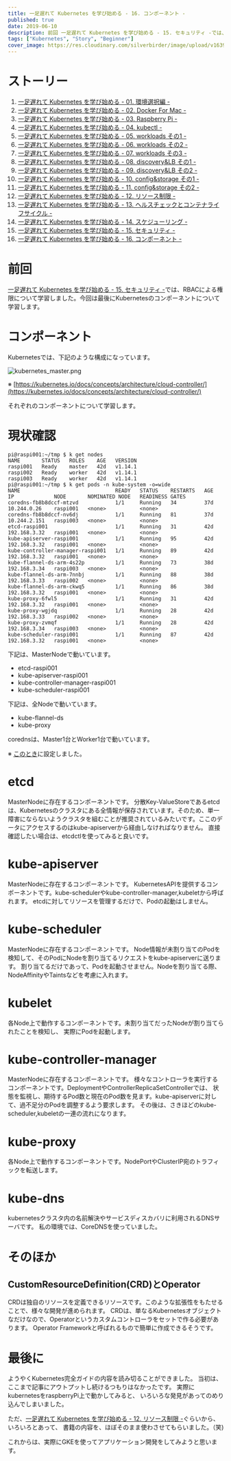 ```yaml
---
title: 一足遅れて Kubernetes を学び始める - 16. コンポーネント -
published: true
date: 2019-06-10
description: 前回 一足遅れて Kubernetes を学び始める - 15. セキュリティ -では、RBACによる権限について学習しました。今回は最後にKubernetesのコンポーネントについて学習します。
tags: ["Kubernetes", "Story", "Beginner"]
cover_image: https://res.cloudinary.com/silverbirder/image/upload/v1639816831/silver-birder.github.io/blog/kubernetes_master.png
---
```


<!--  TODO: TOC -->

# ストーリー
1. [一足遅れて Kubernetes を学び始める - 01. 環境選択編 -](./start_the_learning_kubernetes_01.md)
1. [一足遅れて Kubernetes を学び始める - 02. Docker For Mac -](./start_the_learning_kubernetes_02.md)
1. [一足遅れて Kubernetes を学び始める - 03. Raspberry Pi -](./start_the_learning_kubernetes_03.md)
1. [一足遅れて Kubernetes を学び始める - 04. kubectl -](./start_the_learning_kubernetes_04.md)
1. [一足遅れて Kubernetes を学び始める - 05. workloads その1 -](./start_the_learning_kubernetes_05.md)
1. [一足遅れて Kubernetes を学び始める - 06. workloads その2 -](./start_the_learning_kubernetes_06.md)
1. [一足遅れて Kubernetes を学び始める - 07. workloads その3 -](./start_the_learning_kubernetes_07.md)
1. [一足遅れて Kubernetes を学び始める - 08. discovery&LB その1 -](./start_the_learning_kubernetes_08.md)
1. [一足遅れて Kubernetes を学び始める - 09. discovery&LB その2 -](./start_the_learning_kubernetes_09.md)
1. [一足遅れて Kubernetes を学び始める - 10. config&storage その1 -](./start_the_learning_kubernetes_10.md)
1. [一足遅れて Kubernetes を学び始める - 11. config&storage その2 -](./start_the_learning_kubernetes_11.md)
1. [一足遅れて Kubernetes を学び始める - 12. リソース制限 -](./start_the_learning_kubernetes_12.md)
1. [一足遅れて Kubernetes を学び始める - 13. ヘルスチェックとコンテナライフサイクル -](./start_the_learning_kubernetes_13.md)
1. [一足遅れて Kubernetes を学び始める - 14. スケジューリング -](./start_the_learning_kubernetes_14.md)
1. [一足遅れて Kubernetes を学び始める - 15. セキュリティ -](./start_the_learning_kubernetes_15.md)
1. [一足遅れて Kubernetes を学び始める - 16. コンポーネント -](./start_the_learning_kubernetes_16.md)

# 前回
[一足遅れて Kubernetes を学び始める - 15. セキュリティ -](./start_the_learning_kubernetes_15.md)では、RBACによる権限について学習しました。今回は最後にKubernetesのコンポーネントについて学習します。

# コンポーネント
Kubernetesでは、下記のような構成になっています。

![kubernetes_master.png](https://res.cloudinary.com/silverbirder/image/upload/v1639816831/silver-birder.github.io/blog/kubernetes_master.png)

※ [https://kubernetes.io/docs/concepts/architecture/cloud-controller/](https://kubernetes.io/docs/concepts/architecture/cloud-controller/)

それぞれのコンポーネントについて学習します。

# 現状確認

```shell
pi@raspi001:~/tmp $ k get nodes
NAME       STATUS   ROLES    AGE   VERSION
raspi001   Ready    master   42d   v1.14.1
raspi002   Ready    worker   42d   v1.14.1
raspi003   Ready    worker   42d   v1.14.1
pi@raspi001:~/tmp $ k get pods -n kube-system -o=wide
NAME                               READY   STATUS    RESTARTS   AGE   IP             NODE       NOMINATED NODE   READINESS GATES
coredns-fb8b8dccf-mtzvd            1/1     Running   34         37d   10.244.0.26    raspi001   <none>           <none>
coredns-fb8b8dccf-nv6dj            1/1     Running   81         37d   10.244.2.151   raspi003   <none>           <none>
etcd-raspi001                      1/1     Running   31         42d   192.168.3.32   raspi001   <none>           <none>
kube-apiserver-raspi001            1/1     Running   95         42d   192.168.3.32   raspi001   <none>           <none>
kube-controller-manager-raspi001   1/1     Running   89         42d   192.168.3.32   raspi001   <none>           <none>
kube-flannel-ds-arm-4s22p          1/1     Running   73         38d   192.168.3.34   raspi003   <none>           <none>
kube-flannel-ds-arm-7nnbj          1/1     Running   88         38d   192.168.3.33   raspi002   <none>           <none>
kube-flannel-ds-arm-ckwq5          1/1     Running   86         38d   192.168.3.32   raspi001   <none>           <none>
kube-proxy-6fwl5                   1/1     Running   31         42d   192.168.3.32   raspi001   <none>           <none>
kube-proxy-wgjdq                   1/1     Running   28         42d   192.168.3.33   raspi002   <none>           <none>
kube-proxy-zvmqf                   1/1     Running   28         42d   192.168.3.34   raspi003   <none>           <none>
kube-scheduler-raspi001            1/1     Running   87         42d   192.168.3.32   raspi001   <none>           <none>
```

下記は、MasterNodeで動いています。

* etcd-raspi001
* kube-apiserver-raspi001
* kube-controller-manager-raspi001
* kube-scheduler-raspi001

下記は、全Nodeで動いています。

* kube-flannel-ds
* kube-proxy

corednsは、Master1台とWorker1台で動いています。 

※ [このとき](./start_the_learning_kubernetes_03.md)に設定しました。

# etcd
MasterNodeに存在するコンポーネントです。
分散Key-ValueStoreであるetcdは、Kubernetesのクラスタにある全情報が保存されています。そのため、単一障害にならないようクラスタを組むことが推奨されているみたいです。ここのデータにアクセスするのはkube-apiserverから経由しなければなりません。
直接確認したい場合は、etcdctlを使ってみると良いです。

# kube-apiserver
MasterNodeに存在するコンポーネントです。
KubernetesAPIを提供するコンポーネントです。kube-schedulerやkube-controller-manager,kubeletから呼ばれます。
etcdに対してリソースを管理するだけで、Podの起動はしません。

# kube-scheduler
MasterNodeに存在するコンポーネントです。
Node情報が未割り当てのPodを検知して、そのPodにNodeを割り当てるリクエストをkube-apiserverに送ります。
割り当てるだけであって、Podを起動させません。Nodeを割り当てる際、NodeAffinityやTaintsなどを考慮に入れます。

# kubelet
各Node上で動作するコンポーネントです。未割り当てだったNodeが割り当てられたことを検知し、
実際にPodを起動します。

# kube-controller-manager
MasterNodeに存在するコンポーネントです。
様々なコントローラを実行するコンポーネントです。DeploymentやControllerReplicaSetControllerでは、
状態を監視し、期待するPod数と現在のPod数を見ます。kube-apiserverに対して、過不足分のPodを調整するよう要求します。
その後は、さきほどのkube-scheduler,kubeletの一連の流れになります。

# kube-proxy
各Node上で動作するコンポーネントです。NodePortやClusterIP宛のトラフィックを転送します。

# kube-dns
kubernetesクラスタ内の名前解決やサービスディスカバリに利用されるDNSサーバです。
私の環境では、CoreDNSを使っていました。

# そのほか
## CustomResourceDefinition(CRD)とOperator
CRDは独自のリソースを定義できるリソースです。このような拡張性をもたせることで、様々な開発が進められます。
CRDは、単なるKubernetesオブジェクトなだけなので、Operatorというカスタムコントローラをセットで作る必要があります。
Operator Frameworkと呼ばれるもので簡単に作成できるそうです。

# 最後に
ようやくKubernetes完全ガイドの内容を読み切ることができました。
当初は、ここまで記事にアウトプットし続けるつもりはなかったです。
実際にkubernetesをraspberryPi上で動かしてみると、
いろいろな発見があってのめり込んでしまいました。

ただ、[一足遅れて Kubernetes を学び始める - 12. リソース制限 -](./start_the_learning_kubernetes_12.md)ぐらいから、いろいろとあって、
書籍の内容を、ほぼそのまま使わさせてもらいました。（笑)

これからは、実際にGKEを使ってアプリケーション開発をしてみようと思います。
